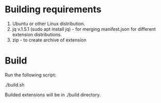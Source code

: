 # Building requirements

1. Ubuntu or other Linux distribution.
2. jq v.1.5.1 (sudo apt install jq) - for merging manifest.json for different extension distributions.
3. zip - to create archive of extension

# Build

Run the following script:

./build.sh

Builded extensions will be in ./build directory.
